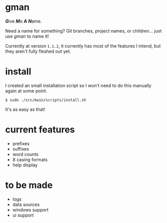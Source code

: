 # gman

***G***ive ***M***e ***A*** ***N***ame.

Need a name for something? Git branches, project names, or children... just use *gman* to name it!

Currently at version `1.1.2`, it currently has most of the features I intend, but they aren't fully fleshed out yet.


# install

I created an small installation script so I won't need to do this manually again at some point. 

`$ sudo ./src/main/scripts/install.sh`

It's as easy as that!


# current features

 - prefixes
 - suffixes
 - word counts
 - 8 casing formats
 - help display


# to be made

 - logs
 - data sources
 - windows support
 - ui support
 
